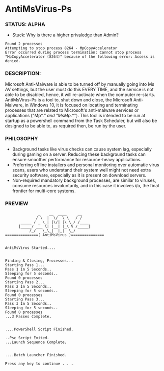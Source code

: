 # AntiMsVirus-Ps

### STATUS: ALPHA
- Stuck: Why is there a higher privaledge than Admin? 
```
Found 2 processes
Attempting to stop process 8264 - MpCopyAccelerator
Error occurred during process termination: Cannot stop process "MpCopyAccelerator (8264)" because of the following error: Access is denied.
```

### DESCRIPTION:
Microsoft Anti-Malware is able to be turned off by manually going into Ms AV settings, but the user must do this EVERY TIME, and the service is not able to be disabled, hence, it will re-activate when the computer re-starts. AntiMsVirus-Ps is a tool to, shut down and close, the Microsoft Anti-Malware, in Windows 10, it is focused on locating and terminating processes that are related to Microsoft's anti-malware services or applications ("Mp*.*" and "MsMp*.*"). This tool is intended to be run at startup as a powershell command from the Task Scheduler, but will also be designed to be able to, as required then, be run by the user. 

### PHILOSOPHY
- Background tasks like virus checks can cause system lag, especially during gaming on a server. Reducing these background tasks can ensure smoother performance for resource-heavy applications.
- Preferring offline installers and personal monitoring over automatic virus scans, users who understand their system well might not need extra security software, especially as it is present on download servers.
- Non-required mandatory background processes, are similar to viruses, consume resources involuntarily, and in this case it involves i/o, the final frontier for multi-core systems.

### PREVIEW
```
               _    __  ____     __
              / \  |  \/  \ \   / /
       _____ / _ \_| |\/| |\ \_/ /____
      |_____/ ___ \| |__| |_\ V /_____|
           /_/   \_\_|  |_|  \_/
===============( AntiMsVirus )===============


AntiMsVirus Started....


Finding & Closing, Processes...
Starting Pass 1...
Pass 1 In 5 Seconds..
Sleeping for 5 seconds..
Found 0 processes
Starting Pass 2...
Pass 2 In 5 Seconds..
Sleeping for 5 seconds..
Found 0 processes
Starting Pass 3...
Pass 3 In 5 Seconds..
Sleeping for 5 seconds..
Found 0 processes
...3 Passes Complete.


....PowerShell Script Finished.

..Psc Script Exited.
...Launch Sequence Complete.


....Batch Launcher Finished.

Press any key to continue . . .

```
